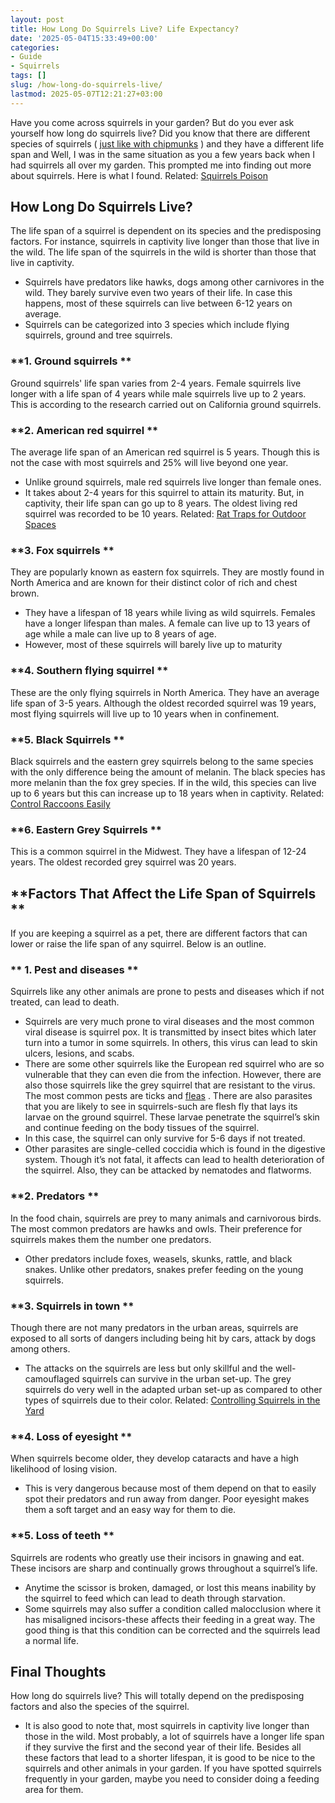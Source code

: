 ```yaml
---
layout: post
title: How Long Do Squirrels Live? Life Expectancy?
date: '2025-05-04T15:33:49+00:00'
categories:
- Guide
- Squirrels
tags: []
slug: /how-long-do-squirrels-live/
lastmod: 2025-05-07T12:21:27+03:00
---
```


Have you come across squirrels in your garden? But do you ever ask yourself how long do squirrels live? Did you know that there are different species of squirrels (
[just like with chipmunks](https://pestpolicy.com/best-chipmunk-repellents/)
) and they have a different life span and
Well, I was in the same situation as you a few years back when I had squirrels all over my garden. This prompted me into finding out more about squirrels. Here is what I found.
Related:
[Squirrels Poison](https://pestpolicy.com/best-poison-for-squirrels/)
## **How Long Do Squirrels Live?**
The life span of a squirrel is dependent on its species and the predisposing factors. For instance, squirrels in captivity live longer than those that live in the wild. The life span of the squirrels in the wild is shorter than those that live in captivity.
- Squirrels have predators like hawks, dogs among other carnivores in the wild. They barely survive even two years of their life. In case this happens, most of these squirrels can live between 6-12 years on average.
- Squirrels can be categorized into 3 species which include flying squirrels, ground and tree squirrels.
### **1. Ground squirrels **
Ground squirrels' life span varies from 2-4 years. Female squirrels live longer with a life span of 4 years while male squirrels live up to 2 years. This is according to the research carried out on California ground squirrels.
### **2. American red squirrel **
The average life span of an American red squirrel is 5 years. Though this is not the case with most squirrels and 25% will live beyond one year.
- Unlike ground squirrels, male red squirrels live longer than female ones.
- It takes about 2-4 years for this squirrel to attain its maturity. But, in captivity, their life span can go up to 8 years.
The oldest living red squirrel was recorded to be 10 years.
Related:
[Rat Traps for Outdoor Spaces](https://pestpolicy.com/best-outdoor-rat-traps/)
### **3. Fox squirrels **
They are popularly known as eastern fox squirrels. They are mostly found in North America and are known for their distinct color of rich and chest brown.
- They have a lifespan of 18 years while living as wild squirrels. Females have a longer lifespan than males. A female can live up to 13 years of age while a male can live up to 8 years of age.
- However, most of these squirrels will barely live up to maturity
### **4. Southern flying squirrel **
These are the only flying squirrels in North America. They have an average life span of 3-5 years.
Although the oldest recorded squirrel was 19 years, most flying squirrels will live up to 10 years when in confinement.
### **5. Black Squirrels **
Black squirrels and the eastern grey squirrels belong to the same species with the only difference being the amount of melanin. The black species has more melanin than the fox grey species.
If in the wild, this species can live up to 6 years but this can increase up to 18 years when in captivity.
Related:
[Control Raccoons Easily](https://pestpolicy.com/how-to-get-rid-of-raccoons/)
### **6. Eastern Grey Squirrels **
This is a common squirrel in the Midwest. They have a lifespan of 12-24 years. The oldest recorded grey squirrel was 20 years.
## **Factors That Affect the Life Span of Squirrels **
If you are keeping a squirrel as a pet, there are different factors that can lower or raise the life span of any squirrel. Below is an outline.
### ** 1. Pest and diseases **
Squirrels like any other animals are prone to pests and diseases which if not treated, can lead to death.
- Squirrels are very much prone to viral diseases and the most common viral disease is squirrel pox. It is transmitted by insect bites which later turn into a tumor in some squirrels. In others, this virus can lead to skin ulcers, lesions, and scabs.
- There are some other squirrels like the European red squirrel who are so vulnerable that they can even die from the infection. However, there are also those squirrels like the grey squirrel that are resistant to the virus.
The most common pests are ticks and
[fleas](https://pestpolicy.com/do-squirrels-carry-fleas/)
. There are also parasites that you are likely to see in squirrels-such are flesh fly that lays its larvae on the ground squirrel. These larvae penetrate the squirrel’s skin and continue feeding on the body tissues of the squirrel.
- In this case, the squirrel can only survive for 5-6 days if not treated.
- Other parasites are single-celled coccidia which is found in the digestive system. Though it’s not fatal, it affects can lead to health deterioration of the squirrel.
Also, they can be attacked by nematodes and flatworms.
### **2. Predators **
In the food chain, squirrels are prey to many animals and carnivorous birds. The most common predators are hawks and owls. Their preference for squirrels makes them the number one predators.
- Other predators include foxes, weasels, skunks, rattle, and black snakes. Unlike other predators, snakes prefer feeding on the young squirrels.
### **3. Squirrels in town **
Though there are not many predators in the urban areas, squirrels are exposed to all sorts of dangers including being hit by cars, attack by dogs among others.
- The attacks on the squirrels are less but only skillful and the well-camouflaged squirrels can survive in the urban set-up.
The grey squirrels do very well in the adapted urban set-up as compared to other types of squirrels due to their color.
Related:
[Controlling Squirrels in the Yard](https://pestpolicy.com/how-to-get-rid-of-squirrels-in-the-yard/)
### **4. Loss of eyesight **
When squirrels become older, they develop cataracts and have a high likelihood of losing vision.
- This is very dangerous because most of them depend on that to easily spot their predators and run away from danger. Poor eyesight makes them a soft target and an easy way for them to die.
### **5. Loss of teeth **
Squirrels are rodents who greatly use their incisors in gnawing and eat. These incisors are sharp and continually grows throughout a squirrel’s life.
- Anytime the scissor is broken, damaged, or lost this means inability by the squirrel to feed which can lead to death through starvation.
- Some squirrels may also suffer a condition called malocclusion where it has misaligned incisors-these affects their feeding in a great way. The good thing is that this condition can be corrected and the squirrels lead a normal life.
## Final Thoughts
How long do squirrels live? This will totally depend on the predisposing factors and also the species of the squirrel.
- It is also good to note that, most squirrels in captivity live longer than those in the wild. Most probably, a lot of squirrels have a longer life span if they survive the first and the second year of their life.
Besides all these factors that lead to a shorter lifespan, it is good to be nice to the squirrels and other animals in your garden. If you have spotted squirrels frequently in your garden, maybe you need to consider doing a feeding area for them.
